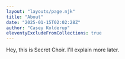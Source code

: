 ```yaml
---
layout: "layouts/page.njk"
title: "About"
date: "2025-01-15T02:02:28Z"
author: "Casey Kolderup"
eleventyExcludeFromCollections: true
---
```


Hey, this is Secret Choir. I'll explain more later.
